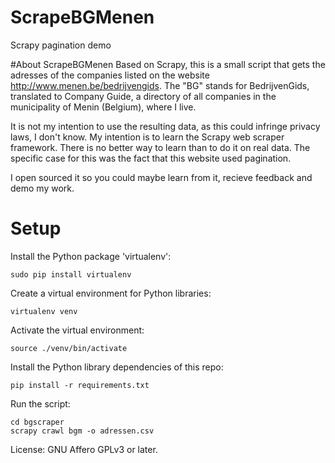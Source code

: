 # ScrapeBGMenen
Scrapy pagination demo

#About ScrapeBGMenen
Based on Scrapy, this is a small script that gets the adresses of the companies listed on the website http://www.menen.be/bedrijvengids. The "BG" stands for BedrijvenGids, translated to Company Guide, a directory of all companies in the municipality of Menin (Belgium), where I live.

It is not my intention to use the resulting data, as this could infringe privacy laws, I don't know. My intention is to learn the Scrapy web scraper framework. There is no better way to learn than to do it on real data. The specific case for this was the fact that this website used pagination.

I open sourced it so you could maybe learn from it, recieve feedback and demo my work.

Setup
=====

Install the Python package 'virtualenv':

    sudo pip install virtualenv

Create a virtual environment for Python libraries:

    virtualenv venv

Activate the virtual environment:

    source ./venv/bin/activate

Install the Python library dependencies of this repo:

    pip install -r requirements.txt

Run the script:

    cd bgscraper
    scrapy crawl bgm -o adressen.csv
    
License:
GNU Affero GPLv3 or later.
